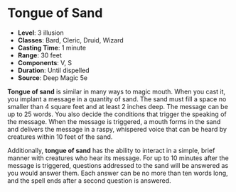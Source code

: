 # Tongue of Sand

- **Level**: 3 illusion
- **Classes**: Bard, Cleric, Druid, Wizard
- **Casting Time**: 1 minute
- **Range**: 30 feet
- **Components**: V, S
- **Duration**: Until dispelled
- **Source**: Deep Magic 5e

**Tongue of sand** is similar in many ways to magic mouth. When you cast it, you implant a message in a quantity of sand. The sand must fill a space no smaller than 4 square feet and at least 2 inches deep. The message can be up to 25 words. You also decide the conditions that trigger the speaking of the message. When the message is triggered, a mouth forms in the sand and delivers the message in a raspy, whispered voice that can be heard by creatures within 10 feet of the sand.

Additionally, **tongue of sand** has the ability to interact in a simple, brief manner with creatures who hear its message. For up to 10 minutes after the message is triggered, questions addressed to the sand will be answered as you would answer them. Each answer can be no more than ten words long, and the spell ends after a second question is answered.

